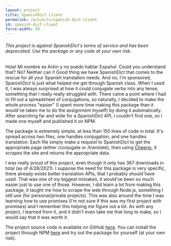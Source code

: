 ```yaml
---
layout: project
title: SpanishDict Client
permalink: /projects/spanish-dict-client
id: spanish-dict-client
force-width: 50
---
```

<div class="callout warning">
  <h6>This project is against SpanishDict's terms of service and has been deprecated. Use the package or any code at your own risk.</h6>
</div>

Hola! Mi nombre es Arkin y no puedo hablar Español. Could you understand that? No? Neither can I! Good thing we have SpanishDict that comes to the rescue for all your Spanish translation needs. And no, I'm sponsored, SpanishDict is just what helped me get through Spanish class. When I used it, I was always surprised at how it could conjugate verbs into any tense, something that I really really struggled with. There came a point where I had to fill out a spreadsheet of conjugations, so naturally, I decided to make the whole process "easier" (I spent more time making this package than it would've taken me to do the assignment myself) by doing it automatically. After searching far and wide for a SpanishDict API, I couldn't find one, so I made one myself and published it on NPM.

The package is extremely simple, at less than 150 lines of code in total. It's spread across two files, one handles conjugation, and one handles translation. Each file simply make a request to SpanishDict to get the appropriate page (either /conjugate or /translate), then using [Cheerio](https://www.npmjs.com/package/cheerio), it scrapes the site and returns the appropriate data.

I was really proud of this project, even though it only has 367 downloads in total (as of 4/28/2021). I suppose the need for this package is very specific, there already exists better translation APIs, that I probably should have used. That was one of my biggest mistakes, it would've been so much easier just to use one of those. However, I did learn a lot from making this package, it taught me how to scrape the web through Node.js, something I still use (for personal/private projects). This was also around the time I was learning how to use promises (I'm not sure if this was my first project with promises) and I remember this helping me figure out a lot. As with any project, I learned from it, and it didn't even take me that long to make, so I would say that it was worth it.

The project source code is available on GitHub [here](https://github.com/ArkinSolomon/spanish-dict-client). You can install the project through NPM [here](https://www.npmjs.com/package/spanish-dict-client) and try out the package for yourself (at your own risk).
